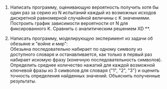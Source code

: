 1. Написать программу, оценивающую вероятность получить хотя бы один раз за серию из N испытаний каждый из возможных исходов дискретной равномерной случайной величины с K значениями. Построить график зависимости вероятности от N для фиксированного K. Сравнить с аналитическим решением XD **.   

2. Написать программу, моделирующую эксперимент из задачи об обезьяне и "войне и мир":  
    Обезьяна последовательно набирает по одному символу из доступного словаря и останавливается, как только в первый раз набирает искомую фразу (конечную последовательность символов). Определить среднее количество нажатий для каждой возможной ключевой фразы из 3 символов для словаря {"1", "2", "3"} и оценить точность определения найденных значений. Объяснить полученные результаты.  


